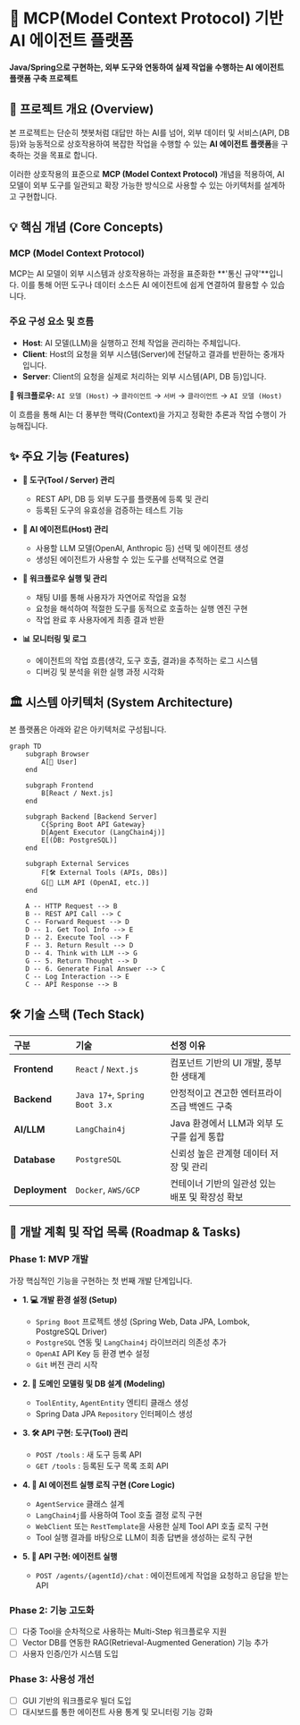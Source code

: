 # 🤖 MCP(Model Context Protocol) 기반 AI 에이전트 플랫폼

**Java/Spring으로 구현하는, 외부 도구와 연동하여 실제 작업을 수행하는 AI 에이전트 플랫폼 구축 프로젝트**

## 🌟 프로젝트 개요 (Overview)

본 프로젝트는 단순히 챗봇처럼 대답만 하는 AI를 넘어, 외부 데이터 및 서비스(API, DB 등)와 능동적으로 상호작용하여 복잡한 작업을 수행할 수 있는 **AI 에이전트 플랫폼**을 구축하는 것을 목표로 합니다.

이러한 상호작용의 표준으로 **MCP (Model Context Protocol)** 개념을 적용하여, AI 모델이 외부 도구를 일관되고 확장 가능한 방식으로 사용할 수 있는 아키텍처를 설계하고 구현합니다.

## 💡 핵심 개념 (Core Concepts)

### MCP (Model Context Protocol)
MCP는 AI 모델이 외부 시스템과 상호작용하는 과정을 표준화한 **'통신 규약'**입니다. 이를 통해 어떤 도구나 데이터 소스든 AI 에이전트에 쉽게 연결하여 활용할 수 있습니다.

### 주요 구성 요소 및 흐름
- **Host**: AI 모델(LLM)을 실행하고 전체 작업을 관리하는 주체입니다.
- **Client**: Host의 요청을 외부 시스템(Server)에 전달하고 결과를 반환하는 중개자입니다.
- **Server**: Client의 요청을 실제로 처리하는 외부 시스템(API, DB 등)입니다.

**📡 워크플로우:**
`AI 모델 (Host)` → `클라이언트` → `서버` → `클라이언트` → `AI 모델 (Host)`

이 흐름을 통해 AI는 더 풍부한 맥락(Context)을 가지고 정확한 추론과 작업 수행이 가능해집니다.

## ✨ 주요 기능 (Features)

- **🔧 도구(Tool / Server) 관리**
  - REST API, DB 등 외부 도구를 플랫폼에 등록 및 관리
  - 등록된 도구의 유효성을 검증하는 테스트 기능

- **🤖 AI 에이전트(Host) 관리**
  - 사용할 LLM 모델(OpenAI, Anthropic 등) 선택 및 에이전트 생성
  - 생성된 에이전트가 사용할 수 있는 도구를 선택적으로 연결

- **🚀 워크플로우 실행 및 관리**
  - 채팅 UI를 통해 사용자가 자연어로 작업을 요청
  - 요청을 해석하여 적절한 도구를 동적으로 호출하는 실행 엔진 구현
  - 작업 완료 후 사용자에게 최종 결과 반환

- **📊 모니터링 및 로그**
  - 에이전트의 작업 흐름(생각, 도구 호출, 결과)을 추적하는 로그 시스템
  - 디버깅 및 분석을 위한 실행 과정 시각화

## 🏛️ 시스템 아키텍처 (System Architecture)

본 플랫폼은 아래와 같은 아키텍처로 구성됩니다.

```mermaid
graph TD
    subgraph Browser
        A[👤 User]
    end

    subgraph Frontend
        B[React / Next.js]
    end
    
    subgraph Backend [Backend Server]
        C{Spring Boot API Gateway}
        D[Agent Executor (LangChain4j)]
        E[(DB: PostgreSQL)]
    end

    subgraph External Services
        F[🛠️ External Tools (APIs, DBs)]
        G[🧠 LLM API (OpenAI, etc.)]
    end
    
    A -- HTTP Request --> B
    B -- REST API Call --> C
    C -- Forward Request --> D
    D -- 1. Get Tool Info --> E
    D -- 2. Execute Tool --> F
    F -- 3. Return Result --> D
    D -- 4. Think with LLM --> G
    G -- 5. Return Thought --> D
    D -- 6. Generate Final Answer --> C
    C -- Log Interaction --> E
    C -- API Response --> B
```

## 🛠️ 기술 스택 (Tech Stack)

| 구분 | 기술 | 선정 이유 |
| :--- | :--- | :--- |
| **Frontend** | `React` / `Next.js` | 컴포넌트 기반의 UI 개발, 풍부한 생태계 |
| **Backend** | `Java 17+`, `Spring Boot 3.x` | 안정적이고 견고한 엔터프라이즈급 백엔드 구축 |
| **AI/LLM** | `LangChain4j` | Java 환경에서 LLM과 외부 도구를 쉽게 통합 |
| **Database** | `PostgreSQL` | 신뢰성 높은 관계형 데이터 저장 및 관리 |
| **Deployment**| `Docker`, `AWS/GCP` | 컨테이너 기반의 일관성 있는 배포 및 확장성 확보 |

## 🚀 개발 계획 및 작업 목록 (Roadmap & Tasks)

### Phase 1: MVP 개발
가장 핵심적인 기능을 구현하는 첫 번째 개발 단계입니다.

- **1. 💻 개발 환경 설정 (Setup)**
  - `Spring Boot` 프로젝트 생성 (Spring Web, Data JPA, Lombok, PostgreSQL Driver)
  - `PostgreSQL` 연동 및 `LangChain4j` 라이브러리 의존성 추가
  - `OpenAI` API Key 등 환경 변수 설정
  - `Git` 버전 관리 시작

- **2. 🔧 도메인 모델링 및 DB 설계 (Modeling)**
  - `ToolEntity`, `AgentEntity` 엔티티 클래스 생성
  - Spring Data JPA `Repository` 인터페이스 생성

- **3. 🛠️ API 구현: 도구(Tool) 관리**
  - `POST /tools` : 새 도구 등록 API
  - `GET /tools` : 등록된 도구 목록 조회 API

- **4. 🤖 AI 에이전트 실행 로직 구현 (Core Logic)**
  - `AgentService` 클래스 설계
  - `LangChain4j`를 사용하여 Tool 호출 결정 로직 구현
  - `WebClient` 또는 `RestTemplate`을 사용한 실제 Tool API 호출 로직 구현
  - Tool 실행 결과를 바탕으로 LLM이 최종 답변을 생성하는 로직 구현

- **5. 🚀 API 구현: 에이전트 실행**
  - `POST /agents/{agentId}/chat` : 에이전트에게 작업을 요청하고 응답을 받는 API

### Phase 2: 기능 고도화
- [ ] 다중 Tool을 순차적으로 사용하는 Multi-Step 워크플로우 지원
- [ ] Vector DB를 연동한 RAG(Retrieval-Augmented Generation) 기능 추가
- [ ] 사용자 인증/인가 시스템 도입

### Phase 3: 사용성 개선
- [ ] GUI 기반의 워크플로우 빌더 도입
- [ ] 대시보드를 통한 에이전트 사용 통계 및 모니터링 기능 강화
